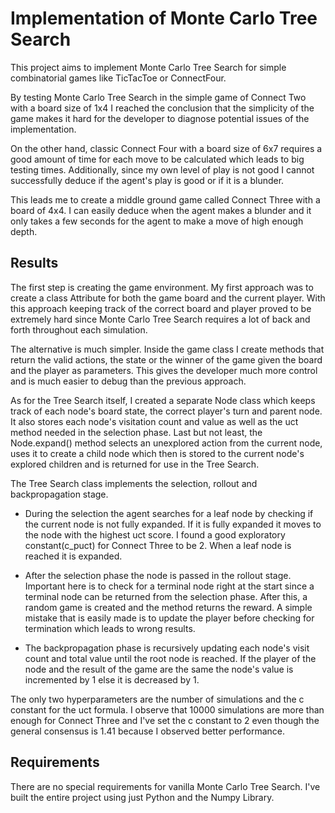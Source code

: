 # Implementation of Monte Carlo Tree Search

This project aims to implement Monte Carlo Tree Search for simple combinatorial games like TicTacToe or ConnectFour. 

By testing Monte Carlo Tree Search in the simple game of Connect Two with a board size of 1x4 I reached the conclusion that the simplicity of the game makes it hard for the developer to diagnose potential issues of the implementation.

On the other hand, classic Connect Four with a board size of 6x7 requires a good amount of time for each move to be calculated which leads to big testing times. Additionally, since my own level of play is not good I cannot successfully deduce if the agent's play is good or if it is a blunder. 

This leads me to create a middle ground game called Connect Three with a board of 4x4. I can easily deduce when the agent makes a blunder and it only takes a few seconds for the agent to make a move of high enough depth.

## Results

The first step is creating the game environment. My first approach was to create a class Attribute for both the game board and the current player. With this approach keeping track of the correct board and player proved to be extremely hard since Monte Carlo Tree Search requires a lot of back and forth throughout each simulation.

The alternative is much simpler. Inside the game class I create methods that return the valid actions, the state or the winner of the game given the board and the player as parameters. This gives the developer much more control and is much easier to debug than the previous approach.

As for the Tree Search itself, I created a separate Node class which keeps track of each node's board state, the correct player's turn and parent node. It also stores each node's visitation count and value as well as the uct method needed in the selection phase. Last but not least, the Node.expand() method selects an unexplored action from the current node, uses it to create a child node which then is stored to the current node's explored children and is returned for use in the Tree Search.

The Tree Search class implements the selection, rollout and backpropagation stage.
 - During the selection the agent searches for a leaf node by checking if the current node is not fully expanded. If it is fully expanded it moves to the node with the highest uct score. I found a good exploratory constant(c_puct) for Connect Three to be 2. When a leaf node is reached it is expanded.

 - After the selection phase the node is passed in the rollout stage. Important here is to check for a terminal node right at the start since a terminal node can be returned from the selection phase. After this, a random game is created and the method returns the reward. A simple mistake that is easily made is to update the player before checking for termination which leads to wrong results.

 - The backpropagation phase is recursively updating each node's visit count and total value until the root node is reached. If the player of the node and the result of the game are the same the node's value is incremented by 1 else it is decreased by 1.

 The only two hyperparameters are the number of simulations and the c constant for the uct formula. I observe that 10000 simulations are more than enough for Connect Three and I've set the c constant to 2 even though the general consensus is 1.41 because I observed better performance. 

## Requirements

There are no special requirements for vanilla Monte Carlo Tree Search. I've built the entire project using just Python and the Numpy Library.
